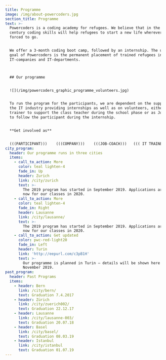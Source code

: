 ```yaml
---
title: Programme
image: /img/about-powercoders.jpg
section_title: Programme
text: >-
  Powercoders is a coding academy for refugees. We believe that in the 21st
  century coding skills will help refugees to start a new life wherever they are
  forced to go.


  We offer a 3-month coding boot camp, followed by an internship. The ultimate
  goal of Powercoders is the permanent placement of trained refugees in
  IT-companies and IT-departments.



  ## Our programme


  ![](/img/powercoders_graphic_programme_volunteers.jpg)


  To run the program for the participants, we are dependent on the support of
  the IT industry providing internships as well as on volunteers, either as IT
  trainer to support the class teacher during the school phase or as Job-Coach
  to follow the participant during the internship.


  **Get involved as**


  (((PARTICIPANT)))    (((COMPANY)))    (((JOB-COACH)))   ((( IT TRAINER)))
city_program:
  header: Our programme runs in three cities
  items:
    - call_to_action: More
      color: teal lighten-4
      fade_in: Up
      header: Zurich
      link: /city/zurich
      text: >-
        The 2019 program has started in September 2019. Applications are open
        now for our classes in 2020.
    - call_to_action: More
      color: teal lighten-4
      fade_in: Right
      header: Lausanne
      link: /city/lausanne/
      text: >-
        The 2019 program has started in September 2019. Applications are open
        now for our classes in 2020.
    - call_to_action: Get updated
      color: pwc-red-light20
      fade_in: Left
      header: Turin
      link: 'http://eepurl.com/c3pB1H'
      text: >-
        Our programme is planned in Turin – details will be shown here in
        November 2019.
past_program:
  header: Past Programs
  items:
    - header: Bern
      link: /city/bern/
      text: Graduation 7.4.2017
    - header: Zürich
      link: /city/zuerich002/
      text: Graduation 22.12.17
    - header: Lausanne
      link: /city/lausanne-003/
      text: Graduation 20.07.18
    - header: Basel
      link: /city/basel/
      text: Graduation 08.03.19
    - header: Istanbul
      link: /city/istanbul
      text: Graduation 01.07.19
---
```


